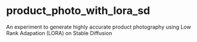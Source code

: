 # product_photo_with_lora_sd
An experiment to generate highly accurate product photography using Low Rank Adapation (LORA) on Stable Diffusion
